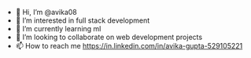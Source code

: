 - 👋 Hi, I’m @avika08
- 👀 I’m interested in full stack development
- 🌱 I’m currently learning ml
- 💞️ I’m looking to collaborate on web development projects
- 📫 How to reach me https://in.linkedin.com/in/avika-gupta-529105221

<!---
avika08/avika08 is a ✨ special ✨ repository because its `README.md` (this file) appears on your GitHub profile.
You can click the Preview link to take a look at your changes.
--->
